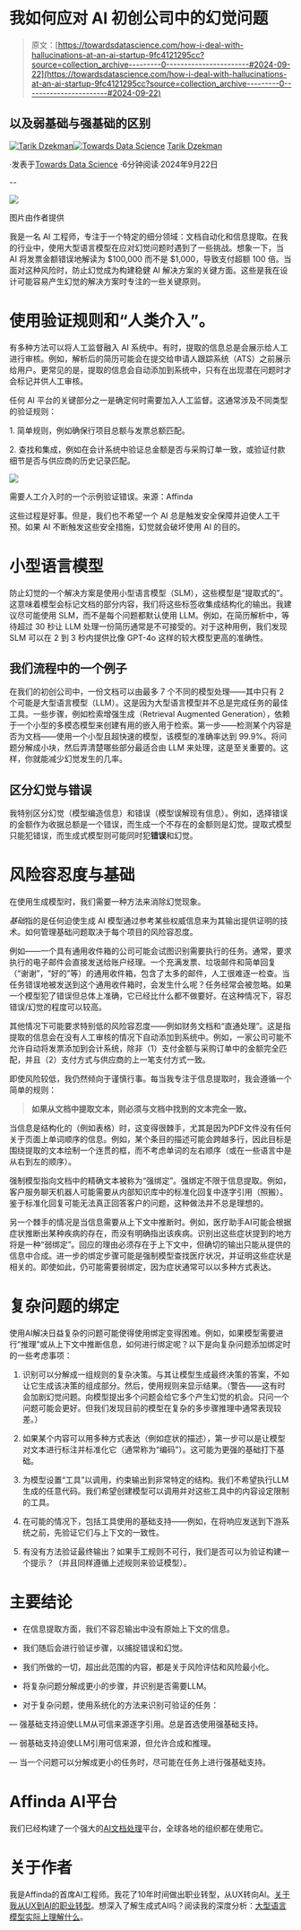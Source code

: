 # 我如何应对 AI 初创公司中的幻觉问题

> 原文：[https://towardsdatascience.com/how-i-deal-with-hallucinations-at-an-ai-startup-9fc4121295cc?source=collection_archive---------0-----------------------#2024-09-22](https://towardsdatascience.com/how-i-deal-with-hallucinations-at-an-ai-startup-9fc4121295cc?source=collection_archive---------0-----------------------#2024-09-22)

## 以及弱基础与强基础的区别

[](https://medium.com/@TarikDzekman?source=post_page---byline--9fc4121295cc--------------------------------)[![Tarik Dzekman](../Images/0c66b22ecbdbbce79b2516e555c67432.png)](https://medium.com/@TarikDzekman?source=post_page---byline--9fc4121295cc--------------------------------)[](https://towardsdatascience.com/?source=post_page---byline--9fc4121295cc--------------------------------)[![Towards Data Science](../Images/a6ff2676ffcc0c7aad8aaf1d79379785.png)](https://towardsdatascience.com/?source=post_page---byline--9fc4121295cc--------------------------------) [Tarik Dzekman](https://medium.com/@TarikDzekman?source=post_page---byline--9fc4121295cc--------------------------------)

·发表于[Towards Data Science](https://towardsdatascience.com/?source=post_page---byline--9fc4121295cc--------------------------------) ·6分钟阅读·2024年9月22日

--

![](../Images/39ae2c52e7738b8d6311b35c04226fd5.png)

图片由作者提供

我是一名 AI 工程师，专注于一个特定的细分领域：文档自动化和信息提取。在我的行业中，使用大型语言模型在应对幻觉问题时遇到了一些挑战。想象一下，当 AI 将发票金额错误地解读为 $100,000 而不是 $1,000，导致支付超额 100 倍。当面对这种风险时，防止幻觉成为构建稳健 AI 解决方案的关键方面。这些是我在设计可能容易产生幻觉的解决方案时专注的一些关键原则。

# 使用验证规则和“人类介入”。

有多种方法可以将人工监督融入 AI 系统中。有时，提取的信息总是会展示给人工进行审核。例如，解析后的简历可能会在提交给申请人跟踪系统（ATS）之前展示给用户。更常见的是，提取的信息会自动添加到系统中，只有在出现潜在问题时才会标记并供人工审核。

任何 AI 平台的关键部分之一是确定何时需要加入人工监督。这通常涉及不同类型的验证规则：

1\. 简单规则，例如确保行项目总额与发票总额匹配。

2\. 查找和集成，例如在会计系统中验证总金额是否与采购订单一致，或验证付款细节是否与供应商的历史记录匹配。

![](../Images/d374b961f36a3502d81dcd65f1450504.png)

需要人工介入时的一个示例验证错误。来源：Affinda

这些过程是好事。但是，我们也不希望一个 AI 总是触发安全保障并迫使人工干预。如果 AI 不断触发这些安全措施，幻觉就会破坏使用 AI 的目的。

# 小型语言模型

防止幻觉的一个解决方案是使用小型语言模型（SLM），这些模型是“提取式的”。这意味着模型会标记文档的部分内容，我们将这些标签收集成结构化的输出。我建议尽可能使用 SLM，而不是每个问题都默认使用 LLM。例如，在简历解析中，等待超过 30 秒让 LLM 处理一份简历通常是不可接受的。对于这种用例，我们发现 SLM 可以在 2 到 3 秒内提供比像 GPT-4o 这样的较大模型更高的准确性。

## 我们流程中的一个例子

在我们的初创公司中，一份文档可以由最多 7 个不同的模型处理——其中只有 2 个可能是大型语言模型（LLM）。这是因为大型语言模型并不总是完成任务的最佳工具。一些步骤，例如检索增强生成（Retrieval Augmented Generation），依赖于一个小型的多模态模型来创建有用的嵌入用于检索。第一步——检测某个内容是否为文档——使用一个小型且超快速的模型，该模型的准确率达到 99.9%。将问题分解成小块，然后弄清楚哪些部分最适合由 LLM 来处理，这是至关重要的。这样，你就能减少幻觉发生的几率。

## 区分幻觉与错误

我特别区分幻觉（模型编造信息）和错误（模型误解现有信息）。例如，选择错误的金额作为收据总额是一个错误，而生成一个不存在的金额则是幻觉。提取式模型只能犯错误，而生成式模型则可能同时犯**错误**和幻觉。

# 风险容忍度与基础

在使用生成模型时，我们需要一种方法来消除幻觉现象。

*基础*指的是任何迫使生成 AI 模型通过参考某些权威信息来为其输出提供证明的技术。如何管理基础问题取决于每个项目的风险容忍度。

例如——一个具有通用收件箱的公司可能会试图识别需要执行的任务。通常，要求执行的电子邮件会直接发送给账户经理。一个充满发票、垃圾邮件和简单回复（“谢谢”，“好的”等）的通用收件箱，包含了太多的邮件，人工很难逐一检查。当任务错误地被发送到这个通用收件箱时，会发生什么呢？任务经常会被忽略。如果一个模型犯了错误但总体上准确，它已经比什么都不做要好。在这种情况下，容忍错误/幻觉的程度可以较高。

其他情况下可能要求特别低的风险容忍度——例如财务文档和“直通处理”。这是指提取的信息会在没有人工审核的情况下自动添加到系统中。例如，一家公司可能不允许自动将发票添加到会计系统，除非（1）支付金额与采购订单中的金额完全匹配，并且（2）支付方式与供应商的上一笔支付方式一致。

即使风险较低，我仍然倾向于谨慎行事。每当我专注于信息提取时，我会遵循一个简单的规则：

> **如果从文档中提取文本，则必须与文档中找到的文本完全一致。**

当信息是结构化的（例如表格）时，这变得很棘手，尤其是因为PDF文件没有任何关于页面上单词顺序的信息。例如，某个条目的描述可能会跨越多行，因此目标是围绕提取的文本绘制一个连贯的框，而不考虑单词的左右顺序（或在一些语言中是从右到左的顺序）。

强制模型指向文档中的精确文本被称为“强绑定”。强绑定不限于信息提取。例如，客户服务聊天机器人可能需要从内部知识库中的标准化回复中逐字引用（照搬）。鉴于标准化回复可能无法真正回答客户的问题，这种做法并不总是理想的。

另一个棘手的情况是当信息需要从上下文中推断时。例如，医疗助手AI可能会根据症状推断出某种疾病的存在，而没有明确指出该疾病。识别出这些症状提到的地方将是一种“弱绑定”。回应的理由必须存在于上下文中，但确切的输出只能从提供的信息中合成。进一步的绑定步骤可能是强制模型查找医疗状况，并证明这些症状是相关的。即使如此，仍可能需要弱绑定，因为症状通常可以以多种方式表达。

# 复杂问题的绑定

使用AI解决日益复杂的问题可能使得使用绑定变得困难。例如，如果模型需要进行“推理”或从上下文中推断信息，如何进行绑定呢？以下是向复杂问题添加绑定时的一些考虑事项：

1.  识别可以分解成一组规则的复杂决策。与其让模型生成最终决策的答案，不如让它生成该决策的组成部分。然后，使用规则来显示结果。（警告——这有时会加剧幻觉问题。向模型提出多个问题会给它多个产生幻觉的机会。只问一个问题可能会更好。但我们发现目前的模型在复杂的多步骤推理中通常表现较差。）

1.  如果某个内容可以用多种方式表达（例如症状的描述），第一步可以是让模型对文本进行标注并标准化它（通常称为“编码”）。这可能为更强的基础打下基础。

1.  为模型设置“工具”以调用，约束输出到非常特定的结构。我们不希望执行LLM生成的任意代码。我们希望创建模型可以调用并对这些工具中的内容设定限制的工具。

1.  在可能的情况下，包括工具使用的基础支持——例如，在将响应发送到下游系统之前，先验证它们与上下文的一致性。

1.  有没有方法验证最终输出？如果手工规则不可行，我们是否可以为验证构建一个提示？（并且同样遵循上述规则来验证模型）。

# 主要结论

+   在信息提取方面，我们不容忍输出中没有原始上下文的信息。

+   我们随后会进行验证步骤，以捕捉错误和幻觉。

+   我们所做的一切，超出此范围的内容，都是关于风险评估和风险最小化。

+   将复杂问题分解成更小的步骤，并识别是否需要LLM。

+   对于复杂问题，使用系统化的方法来识别可验证的任务：

— 强基础支持迫使LLM从可信来源逐字引用。总是首选使用强基础支持。

— 弱基础支持迫使LLM引用可信来源，但允许合成和推理。

— 当一个问题可以分解成更小的任务时，尽可能在任务上进行强基础支持。

# **Affinda AI平台**

我们已经构建了一个强大的[AI文档处理](https://www.affinda.com/platform)平台，全球各地的组织都在使用它。

# 关于作者

我是Affinda的首席AI工程师。我花了10年时间做出职业转型，从UX转向AI。[关于我从UX到AI的职业转型](https://medium.com/@TarikDzekman/my-career-change-to-ai-from-ux-b1ed6690c09a)。想深入了解生成式AI吗？阅读我的深度分析：[大型语言模型实际上理解什么](https://medium.com/towards-data-science/what-do-large-language-models-understand-befdb4411b77)。

